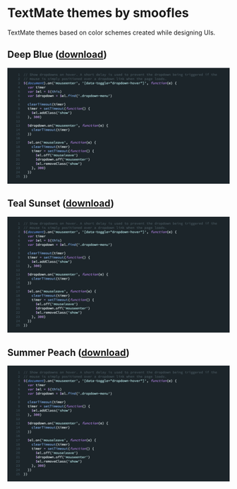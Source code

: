 # TextMate themes by smoofles 

TextMate themes based on color schemes created while designing UIs. 

 ## Deep Blue ([download](/deep_blue.tmTheme))

![Deep Blue Preview](/deep_blue.png?raw=true "Deep Blue Preview")

## Teal Sunset ([download](/teal_sunset.tmTheme))

![Teal Sunset Preview](/deep_blue.png?raw=true "Teal Sunset Preview")

## Summer Peach ([download](/summer_peach.tmTheme))

![Summer Peach Preview](/deep_blue.png?raw=true "Summer Peach Preview")

